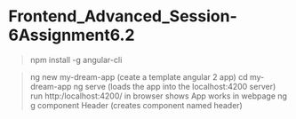 # Frontend_Advanced_Session-6Assignment6.2
>npm install -g angular-cli

> ng new my-dream-app (ceate a template angular 2 app)
> cd my-dream-app
> ng serve (loads the app into the localhost:4200 server)
> run http:/localhost:4200/ in browser shows App works in webpage
> ng g component Header (creates component named header)
